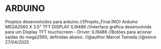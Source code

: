 # ARDUINO
Projetos desenvolvidos para arduino
//{Projeto_Final.INO} Arduino MEGA2560 X 3.5" TFT DISPLAY ILI9486
//Interface gráfica desenvolvida para um Display TFT touchscreen - Driver: ILI9486
//Botões para acionar saídas do mega2560, definidas abaixo.
//@author Marcel Tamada
//@since 27/04/2025
